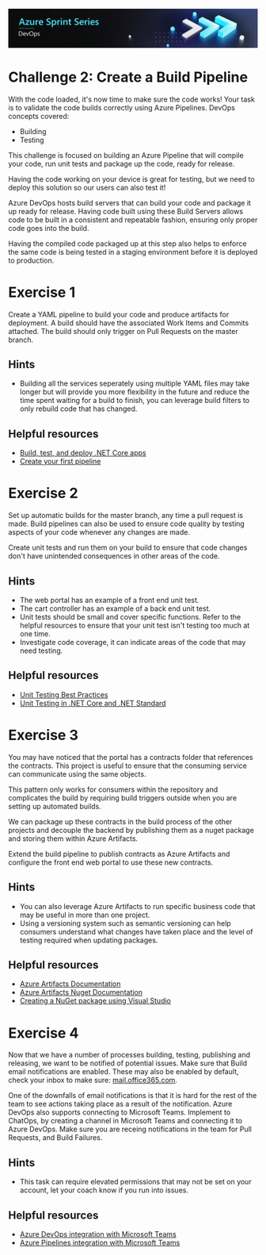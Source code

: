 ![Azure Sprint Series Logo](../Banner.jpg)

# Challenge 2: Create a Build Pipeline
With the code loaded, it's now time to make sure the code works! Your task is to validate the code builds correctly using Azure Pipelines. DevOps concepts covered: 
- Building
- Testing

This challenge is focused on building an Azure Pipeline that will compile your code, run unit tests and package up the code, ready for release.

Having the code working on your device is great for testing, but we need to deploy this solution so our users can also test it! 

Azure DevOps hosts build servers that can build your code and package it up ready for release. Having code built using these Build Servers allows code to be built in a consistent and repeatable fashion, ensuring only proper code goes into the build. 

Having the compiled code packaged up at this step also helps to enforce the  same code is being tested in a staging environment before it is deployed to production.


# Exercise 1
Create a YAML pipeline to build your code and produce artifacts for deployment. A build should have the associated Work Items and Commits attached. The build should only trigger on Pull Requests on the master branch.

## Hints
- Building all the services seperately using multiple YAML files may take longer but will provide you more flexibility in the future and reduce the time spent waiting for a build to finish, you can leverage build filters to only rebuild code that has changed.

## Helpful resources
- [Build, test, and deploy .NET Core apps](https://docs.microsoft.com/en-us/azure/devops/pipelines/ecosystems/dotnet-core?view=azure-devops])
- [Create your first pipeline](https://docs.microsoft.com/en-us/azure/devops/pipelines/create-first-pipeline?view=azure-devops)

# Exercise 2
Set up automatic builds for the master branch, any time a pull request is made. Build pipelines can also be used to ensure code quality by testing aspects of your code whenever any changes are made. 

Create unit tests and run them on your build to ensure that code changes don't have unintended consequences in other areas of the code. 

## Hints
 - The web portal has an example of a front end unit test.
 - The cart controller has an example of a back end unit test.
 - Unit tests should be small and cover specific functions. Refer to the helpful resources to ensure that your unit test isn't testing too much at one time.
 - Investigate code coverage, it can indicate areas of the code that may need testing.

## Helpful resources
* [Unit Testing Best Practices](https://docs.microsoft.com/en-us/dotnet/core/testing/unit-testing-best-practices)
* [Unit Testing in .NET Core and .NET Standard](https://docs.microsoft.com/en-us/dotnet/core/testing/)

# Exercise 3
You may have noticed that the portal has a contracts folder that references the contracts. This project is useful to ensure that the consuming service can communicate using the same objects.

This pattern only works for consumers within the repository and complicates the build by requiring build triggers outside when you are setting up automated builds. 

We can package up these contracts in the build process of the other projects and decouple the backend by publishing them as a nuget package and storing them within Azure Artifacts.

Extend the build pipeline to publish contracts as Azure Artifacts and configure the front end web portal to use these new contracts.

## Hints    
- You can also leverage Azure Artifacts to run specific business code that may be useful in more than one project.
- Using a versioning system such as semantic versioning can help consumers understand what changes have taken place and the level of testing required when updating packages.


## Helpful resources
- [Azure Artifacts Documentation](https://docs.microsoft.com/en-us/azure/devops/artifacts/index?view=azure-devops)
- [Azure Artifacts Nuget Documentation](https://docs.microsoft.com/en-us/azure/devops/pipelines/artifacts/nuget?toc=%2Fazure%2Fdevops%2Fartifacts%2Ftoc.json&view=azure-devops&tabs=yaml)
- [Creating a NuGet package using Visual Studio](https://docs.microsoft.com/en-us/nuget/quickstart/create-and-publish-a-package-using-visual-studio?tabs=netcore-cli)

# Exercise 4
Now that we have a number of processes building, testing, publishing and releasing, we want to be notified of potential issues. Make sure that Build  email notifications are enabled. These may also be enabled by default, check your inbox to make sure: [mail.office365.com](https://mail.office365.com).

One of the downfalls of email notifications is that it is hard for the rest of the team to see actions taking place as a result of the notification. Azure DevOps also supports connecting to Microsoft Teams. Implement to ChatOps, by creating a channel in Microsoft Teams and connecting it to Azure DevOps. Make sure you are receing notifications in the team for Pull Requests, and Build Failures.

## Hints
- This task can require elevated permissions that may not be set on your account, let your coach know if you run into issues.

## Helpful resources
- [Azure DevOps integration with Microsoft Teams](https://docs.microsoft.com/en-us/azure/devops/service-hooks/services/teams?view=azure-devops)
- [Azure Pipelines integration with Microsoft Teams](https://docs.microsoft.com/en-us/azure/devops/pipelines/integrations/microsoft-teams?view=azure-devops)
